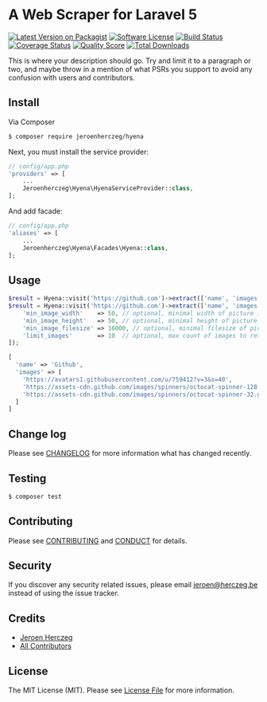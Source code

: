 # A Web Scraper for Laravel 5

[![Latest Version on Packagist][ico-version]][link-packagist]
[![Software License][ico-license]](LICENSE.md)
[![Build Status][ico-travis]][link-travis]
[![Coverage Status][ico-scrutinizer]][link-scrutinizer]
[![Quality Score][ico-code-quality]][link-code-quality]
[![Total Downloads][ico-downloads]][link-downloads]

This is where your description should go. Try and limit it to a paragraph or two, and maybe throw in a mention of what
PSRs you support to avoid any confusion with users and contributors.

## Install

Via Composer

``` bash
$ composer require jeroenherczeg/hyena
```

Next, you must install the service provider:

``` php
// config/app.php
'providers' => [
    ...
    Jeroenherczeg\Hyena\HyenaServiceProvider::class,
];
```

And add facade:

``` php
// config/app.php
'aliases' => [
    ...
    Jeroenherczeg\Hyena\Facades\Hyena::class,
];
```

## Usage

``` php
$result = Hyena::visit('https://github.com')->extract(['name', 'images']);
$result = Hyena::visit('https://github.com')->extract(['name', 'images'], [
    'min_image_width'    => 50, // optional, minimal width of picture in px
    'min_image_height'   => 50, // optional, minimal height of picture in px
    'min_image_filesize' => 16000, // optional, minimal filesize of picture in bytes
    'limit_images'       => 10  // optional, max count of images to return
]);
```

``` php
[
  'name' => 'Github',
  'images' => [
    'https://avatars1.githubusercontent.com/u/759412?v=3&s=40',
    'https://assets-cdn.github.com/images/spinners/octocat-spinner-128.gif',
    'https://assets-cdn.github.com/images/spinners/octocat-spinner-32.gif'
  ]
]
```

## Change log

Please see [CHANGELOG](CHANGELOG.md) for more information what has changed recently.

## Testing

``` bash
$ composer test
```

## Contributing

Please see [CONTRIBUTING](CONTRIBUTING.md) and [CONDUCT](CONDUCT.md) for details.

## Security

If you discover any security related issues, please email jeroen@herczeg.be instead of using the issue tracker.

## Credits

- [Jeroen Herczeg][link-author]
- [All Contributors][link-contributors]

## License

The MIT License (MIT). Please see [License File](LICENSE.md) for more information.

[ico-version]: https://img.shields.io/packagist/v/jeroenherczeg/hyena.svg?style=flat-square
[ico-license]: https://img.shields.io/badge/license-MIT-brightgreen.svg?style=flat-square
[ico-travis]: https://img.shields.io/travis/jeroenherczeg/hyena/master.svg?style=flat-square
[ico-scrutinizer]: https://img.shields.io/scrutinizer/coverage/g/jeroenherczeg/hyena.svg?style=flat-square
[ico-code-quality]: https://img.shields.io/scrutinizer/g/jeroenherczeg/hyena.svg?style=flat-square
[ico-downloads]: https://img.shields.io/packagist/dt/jeroenherczeg/hyena.svg?style=flat-square

[link-packagist]: https://packagist.org/packages/jeroenherczeg/hyena
[link-travis]: https://travis-ci.org/jeroenherczeg/hyena
[link-scrutinizer]: https://scrutinizer-ci.com/g/jeroenherczeg/hyena/code-structure
[link-code-quality]: https://scrutinizer-ci.com/g/jeroenherczeg/hyena
[link-downloads]: https://packagist.org/packages/jeroenherczeg/hyena
[link-author]: https://github.com/jeroenherczeg
[link-contributors]: ../../contributors
